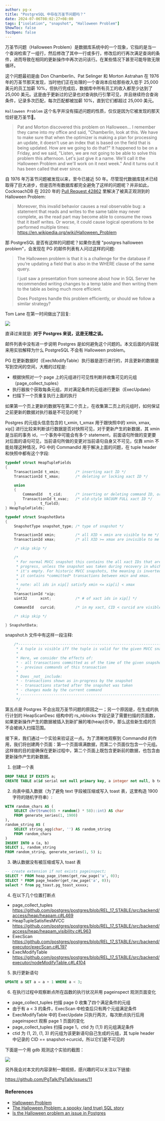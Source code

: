 ```yaml
---
author: pg-x
title: "PostgreSQL 中存在万圣节问题吗？"
date: 2024-07-06T08:02:27+08:00
tags: ["isolation", "snapshot", "Halloween Problem"]
ShowToc: false
TocOpen: false
---
```


万圣节问题（Halloween Problem）是数据库系统中的一个现象，它指的是当一个查询检索了一组行，然后修改了其中一行或多行，修改后的行再次满足查询的条件，进而导致在相同的更新操作中再次访问该行。在某些情况下甚至可能导致无限循环。

这个问题最初是由 Don Chamberlin、Pat Selinger 和 Morton Astrahan 在 1976 年的万圣节那天发现，当时他们正在处理的一个查询本应给那些收入低于 25,000 美元的员工加薪 10%，但执行完成后，数据库中所有员工的收入都至少达到了 25,000 美元。这是由于更新过的记录也对查询执行引擎可见，并且继续符合查询条件，记录多次匹配，每次匹配都被加薪 10%，直到它们都超过 25,000 美元。

`Halloween Problem` 这个名字并没有描述问题的性质，仅仅是因为它被发现的那天恰好是万圣节🎃。

> Pat and Morton discovered this problem on Halloween... I remember they came into my office and said, "Chamberlin, look at this. We have to make sure that when the optimizer is making a plan for processing an update, it doesn't use an index that is based on the field that is being updated. How are we going to do that?" It happened to be on a Friday, and we said, "Listen, we are not going to be able to solve this problem this afternoon. Let's just give it a name. We'll call it the Halloween Problem and we'll work on it next week." And it turns out it has been called that ever since.

自 1976 年万圣节问题被发现以来，至今已接近 50 年。尽管现代数据库技术已经取得了巨大进步，但是否所有数据库都完全避免了这样的问题呢？并非如此，CockroachDB 在 2020 年的 [Pull Request 42862](https://github.com/cockroachdb/cockroach/pull/42862) 里解决了被真正观测到的 Halloween Problem:

> Moreover, this invalid behavior causes a real observable bug: a
statement that reads and writes to the same table may never complete,
as the read part may become able to consume the rows that it itself
writes. Or worse, it could cause logical operations to be performed
multiple times: https://en.wikipedia.org/wiki/Halloween_Problem

那 PostgreSQL 是否有这样的问题呢？如果你去搜 "postgres halloween problem"，会发现在 PG 的邮件列表有人问过这样的问题:

> The Halloween problem is that it is a challenge for the database if you’re updating a field that is also in the WHERE clause of the same query.
>
> I just saw a presentation from someone about how in SQL Server he recommended writing changes to a temp table and then writing them to the table as being much more efficient.
>
> Does Postgres handle this problem efficiently, or should we follow a similar strategy?

Tom Lane 在第一时间做出了回复:

![](/images/2024/halloween_problem_nonsense.png)

直译过来就是: **对于 Postgres 来说，这是无稽之谈。**

邮件列表中没有进一步说明 Postgres 是如何避免这个问题的。本文后面的内容就来用实验解释为什么 PostgreSQL 不会有 Halloween problem。

PG 在更新数据时（ExecModifyTable）执行器是逐行进行的，并且更新的数据是写到空闲的空间，大概的过程是:

- 根据快照对一个 page 上的元组进行可见性判断并收集可见的元组（page_collect_tuples）
- 执行器挨个获取每条元组，并对满足条件的元组进行更新（ExecUpdate）
- 扫描下一个页重复执行上面的执行

如果第一个页上更新的数据写在第二个页上，在收集第二页上的元组时，如何保证之前更新的数据对执行器是不可见的呢？

Postgres 的元组头信息包含的 t_xmin, t_xmax 用于跟快照中的 xmin, xmax, xip[] 进行比较来判断该行数据是否对快照可见，对于更新产生的新数据，其 xmin 是当前的事务 id，一个事务中可能会有多个 statement，前面语句所做的变更要对后面的语句可见，当前语句所做的变更对当前语句自身又不可见，仅靠 xmin 不能处理这种情况，PG 中的 CommandId 用于解决上面的问题，在 tuple header 和快照中都有这个字段:

```C
typedef struct HeapTupleFields
{
	TransactionId t_xmin;		/* inserting xact ID */
	TransactionId t_xmax;		/* deleting or locking xact ID */

	union
	{
		CommandId	t_cid;		/* inserting or deleting command ID, or both */
		TransactionId t_xvac;	/* old-style VACUUM FULL xact ID */
	}			t_field3;
} HeapTupleFields;
```

```C
typedef struct SnapshotData
{
	SnapshotType snapshot_type; /* type of snapshot */

	TransactionId xmin;			/* all XID < xmin are visible to me */
	TransactionId xmax;			/* all XID >= xmax are invisible to me */

    /* skip skip */

	/*
	 * For normal MVCC snapshot this contains the all xact IDs that are in
	 * progress, unless the snapshot was taken during recovery in which case
	 * it's empty. For historic MVCC snapshots, the meaning is inverted, i.e.
	 * it contains *committed* transactions between xmin and xmax.
	 *
	 * note: all ids in xip[] satisfy xmin <= xip[i] < xmax
	 */
	TransactionId *xip;
	uint32		xcnt;			/* # of xact ids in xip[] */

	CommandId	curcid;			/* in my xact, CID < curcid are visible */

    /* skip skip */

} SnapshotData;
```

snapshot.h 文件中有这样一段注释:

```C
	/*-------------------------------------------------------------------------
	 * A tuple is visible iff the tuple is valid for the given MVCC snapshot.
	 *
	 * Here, we consider the effects of:
	 * - all transactions committed as of the time of the given snapshot
	 * - previous commands of this transaction
	 *
	 * Does _not_ include:
	 * - transactions shown as in-progress by the snapshot
	 * - transactions started after the snapshot was taken
	 * - changes made by the current command
	 * -------------------------------------------------------------------------
	 */
```

第五点是 Postgres 不会出现万圣节问题的原因之一；另一个原因是，在生成的执行计划的 HeapScanDesc 结构中的 rs_nblocks 字段记录了需要扫描的页面数，如果更新操作产生的数据被插入到新扩展的堆(heap)页中，那么这些新生成的页不会被纳入扫描范围。

接下来，我们通过一个实验来验证这一点。为了清晰地观察到 CommandId 的作用，我们将创建两个页面：第一个页面填满数据，而第二个页面仅包含一个元组。这样做的目的是确保在更新过程中，第二个页面上既包含更新前的数据，也包含由更新操作产生的新数据。

1. 创建一个表

```SQL
DROP TABLE IF EXISTS a;
CREATE TABLE a(id serial not null primary key, a integer not null, b text not null);
```

2. 向表中插入数据（为了避免 text 字段被压缩或写入 toast 表，这里构造 1900 字符的随机字符串）:

```SQL
WITH random_chars AS (
    SELECT chr(trunc(65 + random() * 58)::int) AS char
    FROM generate_series(1, 1900)
),
random_string AS (
    SELECT string_agg(char, '') AS random_string
    FROM random_chars
)
INSERT INTO a (a, b)
SELECT i, random_string
FROM random_string, generate_series(1, 5) i;
```

3. 确认数据没有被压缩或写入 toast 表

```SQL
-- create extension if not exists pageinspect;
SELECT * FROM heap_page_items(get_raw_page('a', 0));
SELECT * FROM page_header(get_raw_page('a', 0));
select * from pg_toast.pg_toast_xxxxx;
```

4. 在以下几个位置打断点

- page_collect_tuples https://github.com/postgres/postgres/blob/REL_17_STABLE/src/backend/access/heap/heapam.c#L469
- HeapTupleSatisfiesMVCC https://github.com/postgres/postgres/blob/REL_17_STABLE/src/backend/access/heap/heapam_visibility.c#L963
- ExecScan https://github.com/postgres/postgres/blob/REL_17_STABLE/src/backend/executor/execScan.c#L197
- ExecModifyTable https://github.com/postgres/postgres/blob/REL_17_STABLE/src/backend/executor/nodeModifyTable.c#L4104

5. 执行更新语句

```SQL
UPDATE a SET a = a + 1 WHERE a < 3;
```

6. 在执行过程中观察断点所在函数的执行状况并用 pageinspect 观测页面变化

- page_collect_tuples 扫描 page 0 收集了四个满足条件的元组
- 由于有 a < 3 的条件，ExecScan 中检查后只有两个元组满足条件
- ExecModifyTable 中的 ExecUpdate 只执行两次，每次断点执行后用 pageinspect 观察 page 1 页面的变化
- page_collect_tuples 扫描 page 1，ctid 为 (1,1) 的元组满足条件
- ctid 为 (1, 2), (1, 3) 的元组为该更新语句自己生成的元组，其 tuple header 中记录的 CID == snapshot->curcid，所以它们是不可见的

下面是一个用 gdb 观测这个实验的截图：

![](/images/2024/pg_tuple_cid_snapshot_curcid.png)

另外我会对本文的内容录制一期视频，感兴趣的可以关注以下链接:

https://github.com/PgTalk/PgTalk/issues/11

### References

- [Halloween Problem](https://en.wikipedia.org/wiki/Halloween_Problem)
- [The Halloween Problem: a spooky (and true) SQL story](https://www.cockroachlabs.com/blog/the-halloween-problem-sql/)
- [Is the Halloween problem an issue in Postgres](https://www.postgresql.org/message-id/flat/756bd845-ebe1-4c45-88e8-0ab44bbc02b7%40Spark)

